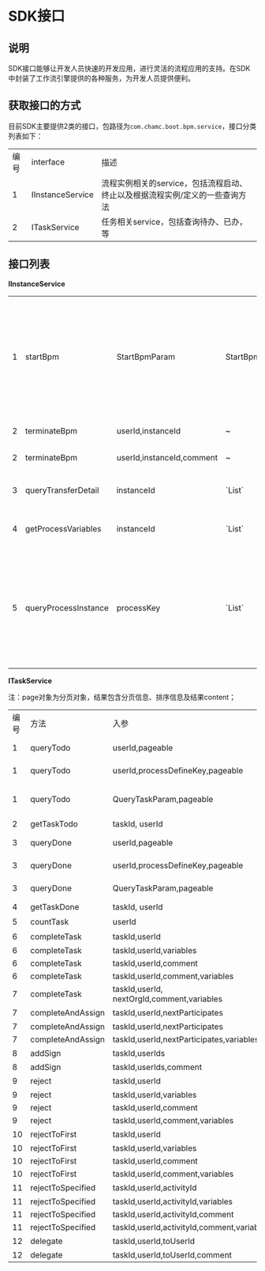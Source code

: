 # SDK接口

## 说明

SDK接口能够让开发人员快速的开发应用，进行灵活的流程应用的支持。在SDK中封装了工作流引擎提供的各种服务，为开发人员提供便利。

## 获取接口的方式

目前SDK主要提供2类的接口，包路径为`com.chamc.boot.bpm.service`，接口分类列表如下：

<table>
   <tr>
      <td>编号</td>
      <td>interface</td>
      <td>描述</td>
   </tr>
   <tr>
      <td>1</td>
      <td>IInstanceService</td>
      <td>流程实例相关的service，包括流程启动、终止以及根据流程实例/定义的一些查询方法</td>
   </tr>
   <tr>
      <td>2</td>
      <td>ITaskService</td>
      <td>任务相关service，包括查询待办、已办，等</td>
   </tr>
</table>

## 接口列表

**IInstanceService**

<table>
   <tr>
      <td>1</td>
      <td>startBpm</td>
      <td>StartBpmParam</td>
      <td>StartBpmResult</td>
      <td>启动流程，启动参数中有不同情况的处理</td>
   </tr>
   <tr>
      <td>2</td>
      <td>terminateBpm</td>
      <td>userId,instanceId</td>
      <td>~</td>
      <td>终止流程</td>
   </tr>
   <tr>
      <td>2</td>
      <td>terminateBpm</td>
      <td>userId,instanceId,comment</td>
      <td>~</td>
      <td>终止流程</td>
   </tr>
   <tr>
      <td>3</td>
      <td>queryTransferDetail</td>
      <td>instanceId</td>
      <td>`List<ProcessTransferDetail>`</td>
      <td>获取流转明细</td>
   </tr>
   <tr>
      <td>4</td>
      <td>getProcessVariables</td>
      <td>instanceId</td>
      <td>`List<Variable>`</td>
      <td>获取流程变量</td>
   </tr>
   <tr>
      <td>5</td>
      <td>queryProcessInstance</td>
      <td>processKey</td>
      <td>`List<ProcessInstance>`</td>
      <td>获取指定流程key对应的运行中的流程实例</td>
   </tr>
</table>

**ITaskService**

注：page对象为分页对象，结果包含分页信息、排序信息及结果content；

<table>
   <tr>
      <td>编号</td>
      <td>方法</td>
      <td>入参</td>
      <td>出参</td>
      <td>描述</td>
   </tr>
   <tr>
      <td>1</td>
      <td>queryTodo</td>
      <td>userId,pageable</td>
      <td>`Page TaskTodo`</td>
      <td>分页查询待办列表</td>
   </tr>
   <tr>
      <td>1</td>
      <td>queryTodo</td>
      <td>userId,processDefineKey,pageable</td>
      <td>`Page TaskTodo`</td>
      <td>~</td>
   </tr>
   <tr>
      <td>1</td>
      <td>queryTodo</td>
      <td>QueryTaskParam,pageable</td>
      <td>`Page TaskTodo`</td>
      <td>QueryTaskParam对象通过instance静态方法构造，用流式api设置值，如QueryTaskParam param = QueryTaskParam.instance().userId(userId).processDefineKey(processKey);</td>
   </tr>
   <tr>
      <td>2</td>
      <td>getTaskTodo</td>
      <td>taskId, userId</td>
      <td>`TaskTodo`</td>
      <td>按照taskId查询待办任务</td>
   </tr>
   <tr>
      <td>3</td>
      <td>queryDone</td>
      <td>userId,pageable</td>
      <td>`Page TaskDone`</td>
      <td>分页查询已办列表</td>
   </tr>
   <tr>
      <td>3</td>
      <td>queryDone</td>
      <td>userId,processDefineKey,pageable</td>
      <td>`Page TaskDone`</td>
      <td>~</td>
   </tr>
   <tr>
      <td>3</td>
      <td>queryDone</td>
      <td>QueryTaskParam,pageable</td>
      <td>`Page TaskDone`</td>
   </tr>
   <tr>
      <td>4</td>
      <td>getTaskDone</td>
      <td>taskId, userId</td>
      <td>`TaskDone`</td>
      <td>根据taskId查询已办任务</td>
   </tr>
   <tr>
      <td>5</td>
      <td>countTask</td>
      <td>userId</td>
      <td>`TaskCount`</td>
      <td>查询待办任务总数和各个流程定义下的待办总数</td>
   </tr>
   <tr>
      <td>6</td>
      <td>completeTask</td>
      <td>taskId,userId</td>
      <td>~</td>
      <td>同意审批/完成任务</td>
   </tr>
   <tr>
      <td>6</td>
      <td>completeTask</td>
      <td>taskId,userId,variables</td>
      <td>~</td>
      <td>~</td>
   </tr>
   <tr>
      <td>6</td>
      <td>completeTask</td>
      <td>taskId,userId,comment</td>
      <td>~</td>
      <td>~</td>
   </tr>
   <tr>
      <td>6</td>
      <td>completeTask</td>
      <td>taskId,userId,comment,variables</td>
      <td>~</td>
      <td>~</td>
   </tr>
   <tr>
      <td>7</td>
      <td>completeTask</td>
      <td>taskId,userId, nextOrgId,comment,variables</td>
      <td>~</td>
      <td>~</td>
   </tr>
   <tr>
      <td>7</td>
      <td>completeAndAssign</td>
      <td>taskId,userId,nextParticipates</td>
      <td>~</td>
      <td>提交任务并指派下一节点参与人</td>
   </tr>
   <tr>
      <td>7</td>
      <td>completeAndAssign</td>
      <td>taskId,userId,nextParticipates</td>
      <td>~</td>
      <td>~</td>
   </tr>
   <tr>
      <td>7</td>
      <td>completeAndAssign</td>
      <td>taskId,userId,nextParticipates,variables</td>
      <td>~</td>
      <td>~</td>
   </tr>
   <tr>
      <td>8</td>
      <td>addSign</td>
      <td>taskId,userIds</td>
      <td>~</td>
      <td>给当前任务加签</td>
   </tr>
   <tr>
      <td>8</td>
      <td>addSign</td>
      <td>taskId,userIds,comment</td>
      <td>~</td>
      <td>~</td>
   </tr>
   <tr>
      <td>9</td>
      <td>reject</td>
      <td>taskId,userId</td>
      <td>~</td>
      <td>驳回到上一节点</td>
   </tr>
   <tr>
      <td>9</td>
      <td>reject</td>
      <td>taskId,userId,variables</td>
      <td>~</td>
      <td></td>
   </tr>
   <tr>
      <td>9</td>
      <td>reject</td>
      <td>taskId,userId,comment</td>
      <td>~</td>
      <td></td>
   </tr>
   <tr>
      <td>9</td>
      <td>reject</td>
      <td>taskId,userId,comment,variables</td>
      <td>~</td>
      <td></td>
   </tr>
   <tr>
      <td>10</td>
      <td>rejectToFirst</td>
      <td>taskId,userId</td>
      <td>~</td>
      <td>驳回到制单节点</td>
   </tr>
   <tr>
      <td>10</td>
      <td>rejectToFirst</td>
      <td>taskId,userId,variables</td>
      <td>~</td>
      <td></td>
   </tr>
   <tr>
      <td>10</td>
      <td>rejectToFirst</td>
      <td>taskId,userId,comment</td>
      <td>~</td>
      <td></td>
   </tr>
   <tr>
      <td>10</td>
      <td>rejectToFirst</td>
      <td>taskId,userId,comment,variables</td>
      <td>~</td>
      <td></td>
   </tr>
   <tr>
      <td>11</td>
      <td>rejectToSpecified</td>
      <td>taskId,userId,activityId</td>
      <td>~</td>
      <td>驳回到指定节点</td>
   </tr>
   <tr>
      <td>11</td>
      <td>rejectToSpecified</td>
      <td>taskId,userId,activityId,variables</td>
      <td>~</td>
      <td></td>
   </tr>
   <tr>
      <td>11</td>
      <td>rejectToSpecified</td>
      <td>taskId,userId,activityId,comment</td>
      <td>~</td>
      <td></td>
   </tr>
   <tr>
      <td>11</td>
      <td>rejectToSpecified</td>
      <td>taskId,userId,activityId,comment,variables</td>
      <td>~</td>
      <td></td>
   </tr>
   <tr>
      <td>12</td>
      <td>delegate</td>
      <td>taskId,userId,toUserId</td>
      <td>~</td>
      <td>转办任务</td>
   </tr>
   <tr>
      <td>12</td>
      <td>delegate</td>
      <td>taskId,userId,toUserId,comment</td>
      <td>~</td>
      <td></td>
   </tr>
</table>